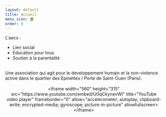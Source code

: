 ```yaml
---
layout: default
title: Accueil
menu_icon: 🏠
order: 0
---
```

L'aecs : <br>
- Lien social<br>
- Education pour tous<br>
- Soutien à la parentalité<br>
<br>
Une association qui agit pour le developpement humain et la
non-violence active dans le quartier des Epinettes / Porte de
Saint-Ouen (Paris). <br>
<br>
<div style="text-align: center;">&lt;iframe
width="560" height="315"
src="https://www.youtube.com/embed/U0qCkynevWI" title="YouTube video
player" frameborder="0" allow="accelerometer; autoplay;
clipboard-write; encrypted-media; gyroscope; picture-in-picture"
allowfullscreen&gt;&lt;/iframe&gt;</div>


